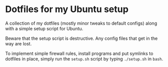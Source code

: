 # Dotfiles for my Ubuntu setup

A collection of my dotfiles (mostly minor tweaks to default configs) along with a simple setup script for Ubuntu.

Beware that the setup script is destructive. Any config files that get in the way are lost.

To implement simple firewall rules, install programs and put symlinks to dotfiles in place, simply run the `setup.sh` script by typing `./setup.sh` in `bash`.
